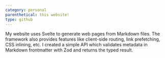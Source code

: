 ```yaml
---
category: personal
parenthetical: this website!
type: github
---
```

My website uses Svelte to generate web pages from Markdown files. The framework
also provides features like client-side routing, link prefetching, CSS
inlining, etc. I created a simple API which validates metadata in Markdown
frontmatter with Zod and returns the typed result.

